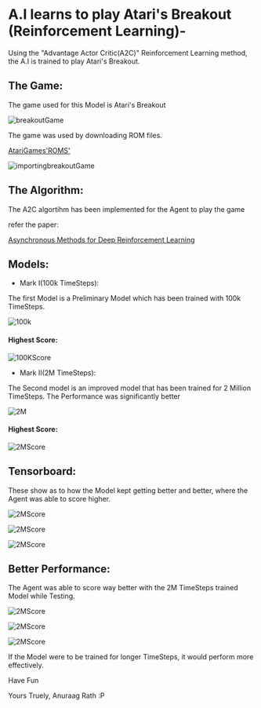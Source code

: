 # A.I learns to play Atari's Breakout (Reinforcement Learning)-
Using the "Advantage Actor Critic(A2C)" Reinforcement Learning method, the A.I is trained to play Atari's Breakout.

## The Game:

The game used for this Model is Atari's Breakout

![breakoutGame](/pics/10.png)

The game was used by downloading ROM files.

[AtariGames'ROMS'](http://www.atarimania.com/roms/Roms.rar)

![importingbreakoutGame](/pics/7.png)

## The Algorithm:

The A2C algortihm has been implemented for the Agent to play the game

refer the paper: 

[Asynchronous Methods for Deep Reinforcement Learning](https://arxiv.org/pdf/1602.01783.pdf)

## Models:

- Mark I(100k TimeSteps): 

The first Model is a Preliminary Model which has been trained with 100k TimeSteps.

![100k](/pics/6.png)

#### Highest Score:

![100KScore](/pics/8.png)

- Mark II(2M TimeSteps):

The Second model is an improved model that has been trained for 2 Million TimeSteps. The Performance was significantly better

![2M](/pics/2.png)

#### Highest Score:

![2MScore](/pics/9.png)

## Tensorboard:

These show as to how the Model kept getting better and better, where the Agent was able to score higher.

![2MScore](/pics/3.png)

![2MScore](/pics/4.png)

![2MScore](/pics/5.png)

## Better Performance:

The Agent was able to score way better with the 2M TimeSteps trained Model while Testing.

![2MScore](/pics/10.png)

![2MScore](/pics/11.png)

![2MScore](/pics/1.png)

If the Model were to be trained for longer TimeSteps, it would perform more effectively. 

Have Fun

Yours Truely,
Anuraag Rath :P
